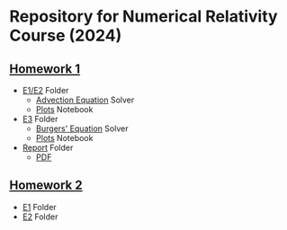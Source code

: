 # Repository for Numerical Relativity Course (2024)

## [Homework 1](https://github.com/F3Solid/numerical_relativity_bicocca_2024_exercises/blob/main/Homework_1/Numerical_Relativity_2024_exercise_01.pdf)
+ [E1/E2](https://github.com/F3Solid/numerical_relativity_bicocca_2024_exercises/tree/main/Homework_1/E1_E2) Folder
  + [Advection Equation](https://github.com/F3Solid/numerical_relativity_bicocca_2024_exercises/blob/main/Homework_1/E1_E2/Advection_Equation.ipynb) Solver
  + [Plots](https://github.com/F3Solid/numerical_relativity_bicocca_2024_exercises/blob/main/Homework_1/E1_E2/Plots.ipynb) Notebook
+ [E3](https://github.com/F3Solid/numerical_relativity_bicocca_2024_exercises/tree/main/Homework_1/E3) Folder
  + [Burgers' Equation](https://github.com/F3Solid/numerical_relativity_bicocca_2024_exercises/blob/main/Homework_1/E3/Burgers_Equation.ipynb) Solver
  + [Plots](https://github.com/F3Solid/numerical_relativity_bicocca_2024_exercises/blob/main/Homework_1/E3/Plots.ipynb) Notebook
+ [Report](https://github.com/F3Solid/numerical_relativity_bicocca_2024_exercises/tree/main/Homework_1/Report) Folder
  + [PDF](https://github.com/F3Solid/numerical_relativity_bicocca_2024_exercises/blob/main/Homework_1/Report/Report_1.pdf)
 
## [Homework 2](https://github.com/F3Solid/numerical_relativity_bicocca_2024_exercises/blob/main/Homework_2/Numerical_Relativity_2024_exercise_02.pdf)
+ [E1](https://github.com/F3Solid/numerical_relativity_bicocca_2024_exercises/tree/main/Homework_2/E1) Folder
+ [E2](https://github.com/F3Solid/numerical_relativity_bicocca_2024_exercises/tree/main/Homework_2/E2) Folder
